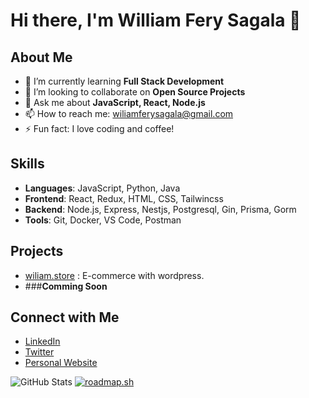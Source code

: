 # Hi there, I'm William Fery Sagala 👋

## About Me

- 🌱 I’m currently learning **Full Stack Development**
- 👯 I’m looking to collaborate on **Open Source Projects**
- 💬 Ask me about **JavaScript, React, Node.js**
- 📫 How to reach me: [wiliamferysagala@gmail.com](mailto:wiliamferysagala@gmail.com)
- ⚡ Fun fact: I love coding and coffee!

## Skills

- **Languages**: JavaScript, Python, Java
- **Frontend**: React, Redux, HTML, CSS, Tailwincss
- **Backend**: Node.js, Express, Nestjs, Postgresql, Gin, Prisma, Gorm
- **Tools**: Git, Docker, VS Code, Postman

## Projects

- [wiliam.store](https://wiliam.store/) : E-commerce with wordpress.
- ###**Comming Soon**

## Connect with Me

- [LinkedIn](https://www.linkedin.com/in/wiliam-fery-sagala/)
- [Twitter](https://twitter.com/wiliamferysagala)
- [Personal Website](https://wiliamferysagala.com)

![GitHub Stats](https://github-readme-stats.vercel.app/api?username=wiliamferysagala&show_icons=true&theme=radical)
[![roadmap.sh](https://roadmap.sh/card/wide/67a62276f863343482a9562f?variant=dark&roadmaps=blockchain%2Cfull-stack%2Cai-data-scientist)](https://roadmap.sh)
